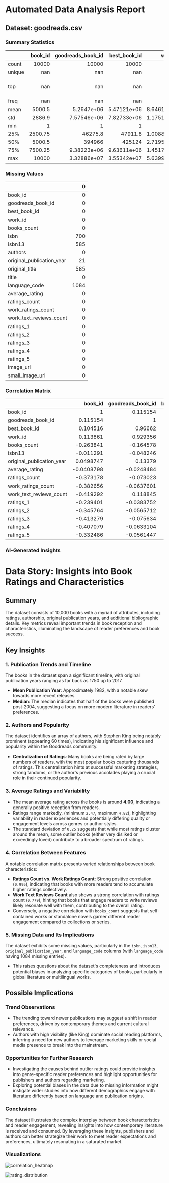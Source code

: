 # Automated Data Analysis Report

## Dataset: goodreads.csv

### Summary Statistics

|        |   book_id |   goodreads_book_id |     best_book_id |         work_id |   books_count |         isbn |         isbn13 | authors      |   original_publication_year | original_title   | title          | language_code   |   average_rating |    ratings_count |   work_ratings_count |   work_text_reviews_count |   ratings_1 |   ratings_2 |   ratings_3 |      ratings_4 |       ratings_5 | image_url                                                                                | small_image_url                                                                        |
|:-------|----------:|--------------------:|-----------------:|----------------:|--------------:|-------------:|---------------:|:-------------|----------------------------:|:-----------------|:---------------|:----------------|-----------------:|-----------------:|---------------------:|--------------------------:|------------:|------------:|------------:|---------------:|----------------:|:-----------------------------------------------------------------------------------------|:---------------------------------------------------------------------------------------|
| count  |  10000    |     10000           |  10000           | 10000           |    10000      | 9300         | 9415           | 10000        |                    9979     | 9415             | 10000          | 8916            |     10000        |  10000           |      10000           |                  10000    |    10000    |    10000    |     10000   | 10000          | 10000           | 10000                                                                                    | 10000                                                                                  |
| unique |    nan    |       nan           |    nan           |   nan           |      nan      | 9300         |  nan           | 4664         |                     nan     | 9274             | 9964           | 25              |       nan        |    nan           |        nan           |                    nan    |      nan    |      nan    |       nan   |   nan          |   nan           | 6669                                                                                     | 6669                                                                                   |
| top    |    nan    |       nan           |    nan           |   nan           |      nan      |    3.757e+08 |  nan           | Stephen King |                     nan     |                  | Selected Poems | eng             |       nan        |    nan           |        nan           |                    nan    |      nan    |      nan    |       nan   |   nan          |   nan           | https://s.gr-assets.com/assets/nophoto/book/111x148-bcc042a9c91a29c1d680899eff700a03.png | https://s.gr-assets.com/assets/nophoto/book/50x75-a91bf249278a81aabab721ef782c4a74.png |
| freq   |    nan    |       nan           |    nan           |   nan           |      nan      |    1         |  nan           | 60           |                     nan     | 5                | 4              | 6341            |       nan        |    nan           |        nan           |                    nan    |      nan    |      nan    |       nan   |   nan          |   nan           | 3332                                                                                     | 3332                                                                                   |
| mean   |   5000.5  |         5.2647e+06  |      5.47121e+06 |     8.64618e+06 |       75.7127 |  nan         |    9.75504e+12 | nan          |                    1981.99  | nan              | nan            | nan             |         4.00219  |  54001.2         |      59687.3         |                   2919.96 |     1345.04 |     3110.89 |     11475.9 | 19965.7        | 23789.8         | nan                                                                                      | nan                                                                                    |
| std    |   2886.9  |         7.57546e+06 |      7.82733e+06 |     1.17511e+07 |      170.471  |  nan         |    4.42862e+11 | nan          |                     152.577 | nan              | nan            | nan             |         0.254427 | 157370           |     167804           |                   6124.38 |     6635.63 |     9717.12 |     28546.4 | 51447.4        | 79768.9         | nan                                                                                      | nan                                                                                    |
| min    |      1    |         1           |      1           |    87           |        1      |  nan         |    1.9517e+08  | nan          |                   -1750     | nan              | nan            | nan             |         2.47     |   2716           |       5510           |                      3    |       11    |       30    |       323   |   750          |   754           | nan                                                                                      | nan                                                                                    |
| 25%    |   2500.75 |     46275.8         |  47911.8         |     1.00884e+06 |       23      |  nan         |    9.78032e+12 | nan          |                    1990     | nan              | nan            | nan             |         3.85     |  13568.8         |      15438.8         |                    694    |      196    |      656    |      3112   |  5405.75       |  5334           | nan                                                                                      | nan                                                                                    |
| 50%    |   5000.5  |    394966           | 425124           |     2.71952e+06 |       40      |  nan         |    9.78045e+12 | nan          |                    2004     | nan              | nan            | nan             |         4.02     |  21155.5         |      23832.5         |                   1402    |      391    |     1163    |      4894   |  8269.5        |  8836           | nan                                                                                      | nan                                                                                    |
| 75%    |   7500.25 |         9.38223e+06 |      9.63611e+06 |     1.45177e+07 |       67      |  nan         |    9.78083e+12 | nan          |                    2011     | nan              | nan            | nan             |         4.18     |  41053.5         |      45915           |                   2744.25 |      885    |     2353.25 |      9287   | 16023.5        | 17304.5         | nan                                                                                      | nan                                                                                    |
| max    |  10000    |         3.32886e+07 |      3.55342e+07 |     5.63996e+07 |     3455      |  nan         |    9.79001e+12 | nan          |                    2017     | nan              | nan            | nan             |         4.82     |      4.78065e+06 |          4.94236e+06 |                 155254    |   456191    |   436802    |    793319   |     1.4813e+06 |     3.01154e+06 | nan                                                                                      | nan                                                                                    |

### Missing Values

|                           |    0 |
|:--------------------------|-----:|
| book_id                   |    0 |
| goodreads_book_id         |    0 |
| best_book_id              |    0 |
| work_id                   |    0 |
| books_count               |    0 |
| isbn                      |  700 |
| isbn13                    |  585 |
| authors                   |    0 |
| original_publication_year |   21 |
| original_title            |  585 |
| title                     |    0 |
| language_code             | 1084 |
| average_rating            |    0 |
| ratings_count             |    0 |
| work_ratings_count        |    0 |
| work_text_reviews_count   |    0 |
| ratings_1                 |    0 |
| ratings_2                 |    0 |
| ratings_3                 |    0 |
| ratings_4                 |    0 |
| ratings_5                 |    0 |
| image_url                 |    0 |
| small_image_url           |    0 |

### Correlation Matrix

|                           |    book_id |   goodreads_book_id |   best_book_id |    work_id |   books_count |      isbn13 |   original_publication_year |   average_rating |   ratings_count |   work_ratings_count |   work_text_reviews_count |   ratings_1 |   ratings_2 |   ratings_3 |   ratings_4 |   ratings_5 |
|:--------------------------|-----------:|--------------------:|---------------:|-----------:|--------------:|------------:|----------------------------:|-----------------:|----------------:|---------------------:|--------------------------:|------------:|------------:|------------:|------------:|------------:|
| book_id                   |  1         |           0.115154  |      0.104516  |  0.113861  |    -0.263841  | -0.011291   |                  0.0498747  |      -0.0408798  |     -0.373178   |          -0.382656   |               -0.419292   | -0.239401   |  -0.345764  |  -0.413279  |  -0.407079  | -0.332486   |
| goodreads_book_id         |  0.115154  |           1         |      0.96662   |  0.929356  |    -0.164578  | -0.048246   |                  0.13379    |      -0.0248484  |     -0.073023   |          -0.0637601  |                0.118845   | -0.0383752  |  -0.0565712 |  -0.075634  |  -0.0633104 | -0.0561447  |
| best_book_id              |  0.104516  |           0.96662   |      1         |  0.899258  |    -0.15924   | -0.0472525  |                  0.131442   |      -0.021187   |     -0.0691819  |          -0.0558346  |                0.125893   | -0.0338938  |  -0.0492842 |  -0.0670141 |  -0.054462  | -0.0495245  |
| work_id                   |  0.113861  |           0.929356  |      0.899258  |  1         |    -0.109436  | -0.0393198  |                  0.107972   |      -0.0175554  |     -0.0627204  |          -0.0547121  |                0.0969853  | -0.0345903  |  -0.0513668 |  -0.0667459 |  -0.0547754 | -0.0467453  |
| books_count               | -0.263841  |          -0.164578  |     -0.15924   | -0.109436  |     1         |  0.0178649  |                 -0.321753   |      -0.0698883  |      0.324235   |           0.333664   |                0.198698   |  0.225763   |   0.334923  |   0.383699  |   0.349564  |  0.279559   |
| isbn13                    | -0.011291  |          -0.048246  |     -0.0472525 | -0.0393198 |     0.0178649 |  1          |                 -0.00461214 |      -0.0256669  |      0.00890359 |           0.00916556 |                0.00955286 |  0.00605369 |   0.0103455 |   0.0121425 |   0.0101608 |  0.00662185 |
| original_publication_year |  0.0498747 |           0.13379   |      0.131442  |  0.107972  |    -0.321753  | -0.00461214 |                  1          |       0.0156076  |     -0.0244147  |          -0.0254478  |                0.0277841  | -0.019635   |  -0.0384716 |  -0.0424592 |  -0.0257847 | -0.0153877  |
| average_rating            | -0.0408798 |          -0.0248484 |     -0.021187  | -0.0175554 |    -0.0698883 | -0.0256669  |                  0.0156076  |       1          |      0.0449904  |           0.0450416  |                0.00748112 | -0.0779966  |  -0.115875  |  -0.0652372 |   0.0361082 |  0.115412   |
| ratings_count             | -0.373178  |          -0.073023  |     -0.0691819 | -0.0627204 |     0.324235  |  0.00890359 |                 -0.0244147  |       0.0449904  |      1          |           0.995068   |                0.779635   |  0.723144   |   0.845949  |   0.935193  |   0.978869  |  0.964046   |
| work_ratings_count        | -0.382656  |          -0.0637601 |     -0.0558346 | -0.0547121 |     0.333664  |  0.00916556 |                 -0.0254478  |       0.0450416  |      0.995068   |           1          |                0.807009   |  0.718718   |   0.848581  |   0.941182  |   0.987764  |  0.966587   |
| work_text_reviews_count   | -0.419292  |           0.118845  |      0.125893  |  0.0969853 |     0.198698  |  0.00955286 |                  0.0277841  |       0.00748112 |      0.779635   |           0.807009   |                1          |  0.572007   |   0.69688   |   0.762214  |   0.817826  |  0.76494    |
| ratings_1                 | -0.239401  |          -0.0383752 |     -0.0338938 | -0.0345903 |     0.225763  |  0.00605369 |                 -0.019635   |      -0.0779966  |      0.723144   |           0.718718   |                0.572007   |  1          |   0.92614   |   0.795364  |   0.672986  |  0.597231   |
| ratings_2                 | -0.345764  |          -0.0565712 |     -0.0492842 | -0.0513668 |     0.334923  |  0.0103455  |                 -0.0384716  |      -0.115875   |      0.845949   |           0.848581   |                0.69688    |  0.92614    |   1         |   0.949596  |   0.838298  |  0.705747   |
| ratings_3                 | -0.413279  |          -0.075634  |     -0.0670141 | -0.0667459 |     0.383699  |  0.0121425  |                 -0.0424592  |      -0.0652372  |      0.935193   |           0.941182   |                0.762214   |  0.795364   |   0.949596  |   1         |   0.952998  |  0.82555    |
| ratings_4                 | -0.407079  |          -0.0633104 |     -0.054462  | -0.0547754 |     0.349564  |  0.0101608  |                 -0.0257847  |       0.0361082  |      0.978869   |           0.987764   |                0.817826   |  0.672986   |   0.838298  |   0.952998  |   1         |  0.933785   |
| ratings_5                 | -0.332486  |          -0.0561447 |     -0.0495245 | -0.0467453 |     0.279559  |  0.00662185 |                 -0.0153877  |       0.115412   |      0.964046   |           0.966587   |                0.76494    |  0.597231   |   0.705747  |   0.82555   |   0.933785  |  1          |

### AI-Generated Insights

# Data Story: Insights into Book Ratings and Characteristics

## Summary
The dataset consists of 10,000 books with a myriad of attributes, including ratings, authorship, original publication years, and additional bibliographic details. Key metrics reveal important trends in book reception and characteristics, illuminating the landscape of reader preferences and book success.

## Key Insights

### 1. **Publication Trends and Timeline**
The books in the dataset span a significant timeline, with original publication years ranging as far back as 1750 up to 2017. 
- **Mean Publication Year**: Approximately 1982, with a notable skew towards more recent releases.
- **Median**: The median indicates that half of the books were published post-2004, suggesting a focus on more modern literature in readers' preferences.

### 2. **Authors and Popularity**
The dataset identifies an array of authors, with Stephen King being notably prominent (appearing 60 times), indicating his significant influence and popularity within the Goodreads community.
- **Centralization of Ratings**: Many books are being rated by large numbers of readers, with the most popular books capturing thousands of ratings. This centralization hints at successful marketing strategies, strong fandoms, or the author's previous accolades playing a crucial role in their continued popularity.

### 3. **Average Ratings and Variability**
- The mean average rating across the books is around **4.00**, indicating a generally positive reception from readers. 
- Ratings range markedly, (minimum `2.47`, maximum `4.82`), highlighting variability in reader experiences and potentially differing quality or engagement levels across genres or author styles.
- The standard deviation of `0.25` suggests that while most ratings cluster around the mean, some outlier books (either very disliked or exceedingly loved) contribute to a broader spectrum of ratings.

### 4. **Correlation Between Features**
A notable correlation matrix presents varied relationships between book characteristics:
- **Ratings Count vs. Work Ratings Count**: Strong positive correlation (`0.995`), indicating that books with more readers tend to accumulate higher ratings collectively.
- **Work Text Reviews Count** also shows a strong correlation with ratings count (`0.779`), hinting that books that engage readers to write reviews likely resonate well with them, contributing to the overall rating.
- Conversely, a negative correlation with `books_count` suggests that self-contained works or standalone novels garner different reader engagement compared to collections or series.

### 5. **Missing Data and Its Implications**
The dataset exhibits some missing values, particularly in the `isbn`, `isbn13`, `original_publication_year`, and `language_code` columns (with `language_code` having 1084 missing entries).
- This raises questions about the dataset's completeness and introduces potential biases in analyzing specific categories of books, particularly in global literature or multilingual works.

## Possible Implications

### Trend Observations
- The trending toward newer publications may suggest a shift in reader preferences, driven by contemporary themes and current cultural relevance.
- Authors with high visibility (like King) dominate social reading platforms, inferring a need for new authors to leverage marketing skills or social media presence to break into the mainstream.

### Opportunities for Further Research
- Investigating the causes behind outlier ratings could provide insights into genre-specific reader preferences and highlight opportunities for publishers and authors regarding marketing.
- Exploring potential biases in the data due to missing information might instigate wider studies into how different demographics engage with literature differently based on language and publication origins.

### Conclusions
The dataset illustrates the complex interplay between book characteristics and reader engagement, revealing insights into how contemporary literature is received and consumed. By leveraging these insights, publishers and authors can better strategize their work to meet reader expectations and preferences, ultimately resonating in a saturated market.

### Visualizations

![correlation_heatmap](correlation_heatmap.png)

![rating_distribution](rating_distribution.png)

